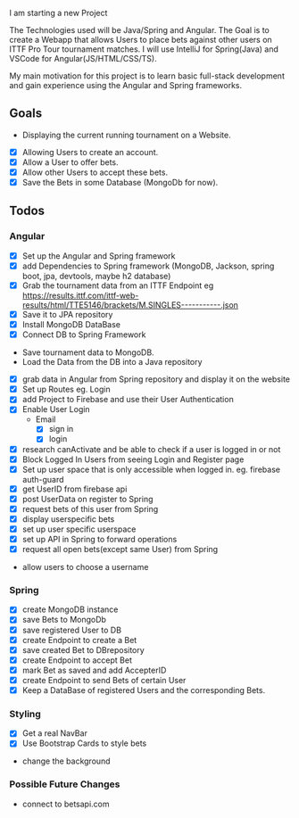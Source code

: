 I am starting a new Project

The Technologies used will be Java/Spring and Angular.
The Goal is to create a Webapp that allows Users to place bets against other users on ITTF Pro Tour tournament matches.
I will use IntelliJ for Spring(Java) and VSCode for Angular(JS/HTML/CSS/TS).

My main motivation for this project is to learn basic full-stack development and gain experience using the Angular and Spring frameworks.

## Goals

* Displaying the current running tournament on a Website.
* [x] Allowing Users to create an account.
* [x] Allow a User to offer bets.
* [x] Allow other Users to accept these bets.
* [x] Save the Bets in some Database (MongoDb for now).

## Todos

### Angular

* [x] Set up the Angular and Spring framework
* [x] add Dependencies to Spring framework (MongoDB, Jackson, spring boot, jpa, devtools, maybe h2 database)
* [x] Grab the tournament data from an ITTF Endpoint eg https://results.ittf.com/ittf-web-results/html/TTE5146/brackets/M.SINGLES-----------.json
* [x] Save it to JPA repository
* [x] Install MongoDB DataBase
* [x] Connect DB to Spring Framework
* Save tournament data to MongoDB.
* Load the Data from the DB into a Java repository
* [x] grab data in Angular from Spring repository and display it on the website
* [x] Set up Routes eg. Login
* [x] add Project to Firebase and use their User Authentication
* [x] Enable User Login
  * Email
    * [x] sign in
    * [x] login
* [x] research canActivate and be able to check if a user is logged in or not
* [x] Block Logged In Users from seeing Login and Register page
* [x] Set up user space that is only accessible when logged in. eg. firebase auth-guard
* [x] get UserID from firebase api
* [x] post UserData on register to Spring
* [x] request bets of this user from Spring
* [x] display userspecific bets
* [x] set up user specific userspace
* [x] set up API in Spring to forward operations
* [x] request all open bets(except same User) from Spring
* allow users to choose a username

### Spring

* [x] create MongoDB instance
* [x] save Bets to MongoDb
* [x] save registered User to DB
* [x] create Endpoint to create a Bet
* [x] save created Bet to DBrepository
* [x] create Endpoint to accept Bet
* [x] mark Bet as saved and add AccepterID
* [x] create Endpoint to send Bets of certain User
* [x] Keep a DataBase of registered Users and the corresponding Bets.

### Styling

* [x] Get a real NavBar
* [x] Use Bootstrap Cards to style bets
* change the background

### Possible Future Changes

* connect to betsapi.com



